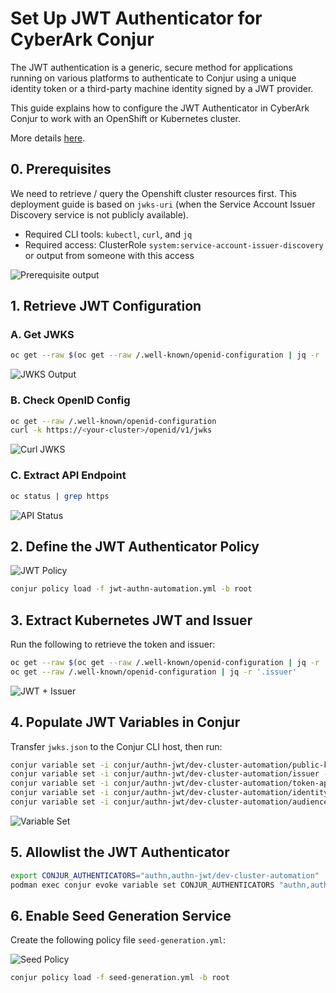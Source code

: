 # Set Up JWT Authenticator for CyberArk Conjur

The JWT authentication is a generic, secure method for applications running on various platforms to authenticate to Conjur using a unique identity token or a third-party machine identity signed by a JWT provider.

This guide explains how to configure the JWT Authenticator in CyberArk Conjur to work with an OpenShift or Kubernetes cluster.

More details [here](https://docs.cyberark.com/conjur-enterprise/latest/en/content/integrations/k8s-ocp/k8s-jwt-authn.htm?tocpath=Integrations%7COpenShift%252FKubernetes%7CAuthenticate%20OpenShift%252FKubernetes%7C_____2). 


## 0. Prerequisites

We need to retrieve / query the Openshift cluster resources first.
This deployment guide is based on `jwks-uri` (when the Service Account Issuer Discovery service is not publicly available).

- Required CLI tools: `kubectl`, `curl`, and `jq`
- Required access: ClusterRole `system:service-account-issuer-discovery` or output from someone with this access

![Prerequisite output](../assets/images/c3a54909-7f51-4876-be23-7feb2b361de3.png)

## 1. Retrieve JWT Configuration

### A. Get JWKS
```bash
oc get --raw $(oc get --raw /.well-known/openid-configuration | jq -r '.jwks_uri') > jwks.json
```
![JWKS Output](../assets/images/e6c3cffd-e410-403a-b789-f447d1143cba.png)

### B. Check OpenID Config
```bash
oc get --raw /.well-known/openid-configuration
curl -k https://<your-cluster>/openid/v1/jwks
```
![Curl JWKS](../assets/images/583cce2d-4863-4a2c-804f-fde8d07bc64f.png)

### C. Extract API Endpoint
```bash
oc status | grep https
```
![API Status](../assets/images/0a149016-d063-4b89-9e2a-0f9cda588392.png)

## 2. Define the JWT Authenticator Policy
![JWT Policy](../assets/images/94436b0d-df6d-4623-b463-0593bf43b21f.png)

```bash
conjur policy load -f jwt-authn-automation.yml -b root
```

## 3. Extract Kubernetes JWT and Issuer

Run the following to retrieve the token and issuer:

```bash
oc get --raw $(oc get --raw /.well-known/openid-configuration | jq -r '.jwks_uri') > jwks.json
oc get --raw /.well-known/openid-configuration | jq -r '.issuer'
```
![JWT + Issuer](../assets/images/e9556e1d-a377-4733-a8bc-84c44e460dae.png)

## 4. Populate JWT Variables in Conjur

Transfer `jwks.json` to the Conjur CLI host, then run:

```bash
conjur variable set -i conjur/authn-jwt/dev-cluster-automation/public-keys -v '{"type":"jwks", "value":$(cat jwks.json)}'
conjur variable set -i conjur/authn-jwt/dev-cluster-automation/issuer -v https://kubernetes.default.svc
conjur variable set -i conjur/authn-jwt/dev-cluster-automation/token-app-property -v sub
conjur variable set -i conjur/authn-jwt/dev-cluster-automation/identity-path -v app-path
conjur variable set -i conjur/authn-jwt/dev-cluster-automation/audience -v https://conjur.host.name/
```
![Variable Set](../assets/images/324ae71f-b4ff-44ae-9678-3117c37d787c.png)

## 5. Allowlist the JWT Authenticator

```bash
export CONJUR_AUTHENTICATORS="authn,authn-jwt/dev-cluster-automation"
podman exec conjur evoke variable set CONJUR_AUTHENTICATORS "authn,authn-jwt/dev-cluster-automation"
```

## 6. Enable Seed Generation Service

Create the following policy file `seed-generation.yml`:

![Seed Policy](../assets/images/c993f76e-a4cc-4b2a-b2c2-59d918501dab.png)

```bash
conjur policy load -f seed-generation.yml -b root
```
